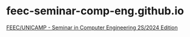 # feec-seminar-comp-eng.github.io

[FEEC/UNICAMP - Seminar in Computer Engineering 2S/2024 Edition](https://feec-seminar-comp-eng.github.io/)
